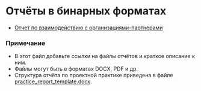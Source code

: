 # Отчёты в бинарных форматах

- [Отчет по взаимодействию с организациями-партнерами](reports/report_with_partner_DenisenkoKvakin.md)

### Примечание

- В этот файл добавьте ссылки на файлы отчётов и краткое описание к ним.
- Файлы могут быть в форматах DOCX, PDF и др.
- Структура отчёта по проектной практике приведена в файле [practice_report_template.docx](practice_report_template.docx).
